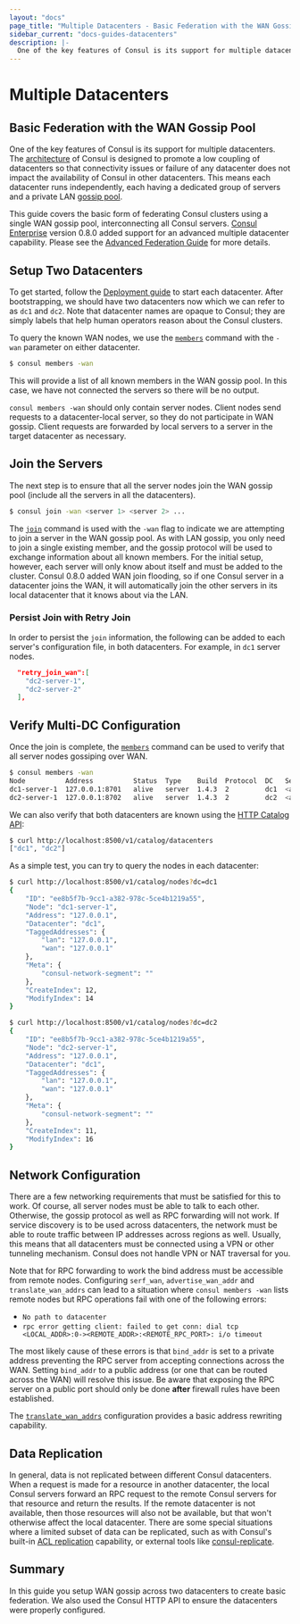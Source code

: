 ```yaml
---
layout: "docs"
page_title: "Multiple Datacenters - Basic Federation with the WAN Gossip Pool"
sidebar_current: "docs-guides-datacenters"
description: |-
  One of the key features of Consul is its support for multiple datacenters. The architecture of Consul is designed to promote low coupling of datacenters so that connectivity issues or failure of any datacenter does not impact the availability of Consul in other datacenters. This means each datacenter runs independently, each having a dedicated group of servers and a private LAN gossip pool.
---
```


# Multiple Datacenters

## Basic Federation with the WAN Gossip Pool

One of the key features of Consul is its support for multiple datacenters.
The [architecture](/docs/internals/architecture.html) of Consul is designed to
promote a low coupling of datacenters so that connectivity issues or
failure of any datacenter does not impact the availability of Consul in other
datacenters. This means each datacenter runs independently, each having a dedicated
group of servers and a private LAN [gossip pool](/docs/internals/gossip.html).

This guide covers the basic form of federating Consul clusters using a single
WAN gossip pool, interconnecting all Consul servers.
[Consul Enterprise](https://www.hashicorp.com/products/consul/) version 0.8.0 added support
for an advanced multiple datacenter capability. Please see the
[Advanced Federation Guide](/docs/guides/areas.html) for more details.

## Setup Two Datacenters

To get started, follow the [
Deployment guide](https://learn.hashicorp.com/consul/advanced/day-1-operations/deployment-guide) to
start each datacenter. After bootstrapping, we should have two datacenters now which
we can refer to as `dc1` and `dc2`. Note that datacenter names are opaque to Consul;
they are simply labels that help human operators reason about the Consul clusters.

To query the known WAN nodes, we use the [`members`](/docs/commands/members.html)
command with the `-wan` parameter on either datacenter.

```sh
$ consul members -wan
```

This will provide a list of all known members in the WAN gossip pool. In
this case, we have not connected the servers so there will be no output.

`consul members -wan` should
only contain server nodes. Client nodes send requests to a datacenter-local server,
so they do not participate in WAN gossip. Client requests are forwarded by local
servers to a server in the target datacenter as necessary.

## Join the Servers

The next step is to ensure that all the server nodes join the WAN gossip pool (include all the servers in all the datacenters).

```sh
$ consul join -wan <server 1> <server 2> ...
```

The [`join`](/docs/commands/join.html) command is used with the `-wan` flag to indicate
we are attempting to join a server in the WAN gossip pool. As with LAN gossip, you only
need to join a single existing member, and the gossip protocol will be used to exchange
information about all known members. For the initial setup, however, each server
will only know about itself and must be added to the cluster. Consul 0.8.0 added WAN join
flooding, so if one Consul server in a datacenter joins the WAN, it will automatically
join the other servers in its local datacenter that it knows about via the LAN.

### Persist Join with Retry Join

In order to persist the `join` information, the following can be added to each server's configuration file, in both datacenters. For example, in `dc1` server nodes.

```json
  "retry_join_wan":[
    "dc2-server-1",
    "dc2-server-2"
  ],
```

## Verify Multi-DC Configuration

Once the join is complete, the [`members`](/docs/commands/members.html) command can be
used to verify that all server nodes gossiping over WAN.

```sh
$ consul members -wan
Node          Address          Status  Type    Build  Protocol  DC   Segment
dc1-server-1  127.0.0.1:8701   alive   server  1.4.3  2         dc1  <all>
dc2-server-1  127.0.0.1:8702   alive   server  1.4.3  2         dc2  <all>
```

We can also verify that both datacenters are known using the
[HTTP Catalog API](/api/catalog.html#catalog_datacenters):

```sh
$ curl http://localhost:8500/v1/catalog/datacenters
["dc1", "dc2"]
```

As a simple test, you can try to query the nodes in each datacenter:

```sh
$ curl http://localhost:8500/v1/catalog/nodes?dc=dc1
{
	"ID": "ee8b5f7b-9cc1-a382-978c-5ce4b1219a55",
	"Node": "dc1-server-1",
	"Address": "127.0.0.1",
	"Datacenter": "dc1",
	"TaggedAddresses": {
		"lan": "127.0.0.1",
		"wan": "127.0.0.1"
	},
	"Meta": {
		"consul-network-segment": ""
	},
	"CreateIndex": 12,
	"ModifyIndex": 14
}
```
```sh
$ curl http://localhost:8500/v1/catalog/nodes?dc=dc2
{
	"ID": "ee8b5f7b-9cc1-a382-978c-5ce4b1219a55",
	"Node": "dc2-server-1",
	"Address": "127.0.0.1",
	"Datacenter": "dc1",
	"TaggedAddresses": {
		"lan": "127.0.0.1",
		"wan": "127.0.0.1"
	},
	"Meta": {
		"consul-network-segment": ""
	},
	"CreateIndex": 11,
	"ModifyIndex": 16
}
```

## Network Configuration 

There are a few networking requirements that must be satisfied for this to
work. Of course, all server nodes must be able to talk to each other. Otherwise,
the gossip protocol as well as RPC forwarding will not work. If service discovery
is to be used across datacenters, the network must be able to route traffic
between IP addresses across regions as well. Usually, this means that all datacenters
must be connected using a VPN or other tunneling mechanism. Consul does not handle
VPN or NAT traversal for you.

Note that for RPC forwarding to work the bind address must be accessible from remote nodes. 
Configuring `serf_wan`, `advertise_wan_addr` and `translate_wan_addrs` can lead to a
situation where `consul members -wan` lists remote nodes but RPC operations fail with one 
of the following errors:

- `No path to datacenter`
- `rpc error getting client: failed to get conn: dial tcp <LOCAL_ADDR>:0-><REMOTE_ADDR>:<REMOTE_RPC_PORT>: i/o timeout`

The most likely cause of these errors is that `bind_addr` is set to a private address preventing
the RPC server from accepting connections across the WAN. Setting `bind_addr` to a public
address (or one that can be routed across the WAN) will resolve this issue. Be aware that
exposing the RPC server on a public port should only be done **after** firewall rules have
been established.

The [`translate_wan_addrs`](/docs/agent/options.html#translate_wan_addrs) configuration
provides a basic address rewriting capability.

## Data Replication

In general, data is not replicated between different Consul datacenters. When a
request is made for a resource in another datacenter, the local Consul servers forward
an RPC request to the remote Consul servers for that resource and return the results.
If the remote datacenter is not available, then those resources will also not be
available, but that won't otherwise affect the local datacenter. There are some special
situations where a limited subset of data can be replicated, such as with Consul's built-in
[ACL replication](/docs/guides/acl.html#outages-and-acl-replication) capability, or
external tools like [consul-replicate](https://github.com/hashicorp/consul-replicate).

## Summary

In this guide you setup WAN gossip across two datacenters to create
basic federation. We also used the Consul HTTP API to ensure the 
datacenters were properly configured.
